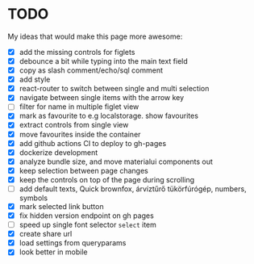 # TODO

My ideas that would make this page more awesome:

- [x] add the missing controls for figlets
- [x] debounce a bit while typing into the main text field
- [x] copy as slash comment/echo/sql comment
- [x] add style
- [x] react-router to switch between single and multi selection
- [x] navigate between single items with the arrow key
- [ ] filter for name in multiple figlet view
- [x] mark as favourite to e.g localstorage. show favourites
- [x] extract controls from single view
- [x] move favourites inside the container
- [x] add github actions CI to deploy to gh-pages
- [x] dockerize development
- [x] analyze bundle size, and move materialui components out
- [x] keep selection between page changes
- [x] keep the controls on top of the page during scrolling
- [ ] add default texts, Quick brownfox, árvíztűrő tükörfúrógép, numbers, symbols
- [x] mark selected link button
- [x] fix hidden version endpoint on gh pages
- [ ] speed up single font selector `select` item
- [x] create share url
- [x] load settings from queryparams
- [x] look better in mobile
